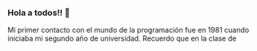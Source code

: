 ### Hola a todos!! 👋

Mi primer contacto con el mundo de la programación fue en 1981 cuando iniciaba mi segundo año de universidad.
Recuerdo que en la clase de 

